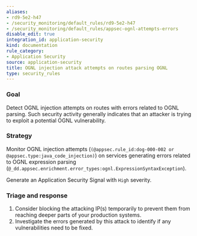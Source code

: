 ```yaml
---
aliases:
- rd9-5e2-h47
- /security_monitoring/default_rules/rd9-5e2-h47
- /security_monitoring/default_rules/appsec-ognl-attempts-errors
disable_edit: true
integration_id: application-security
kind: documentation
rule_category:
- Application Security
source: application-security
title: OGNL injection attack attempts on routes parsing OGNL
type: security_rules
---
```


### Goal
Detect OGNL injection attempts on routes with errors related to OGNL parsing. Such security activity generally indicates that an attacker is trying to exploit a potential OGNL vulnerability.

### Strategy
Monitor OGNL injection attempts (`(@appsec.rule_id:dog-000-002 or @appsec.type:java_code_injection)`) on services generating errors related to OGNL expression parsing (`@_dd.appsec.enrichment.error_types:ognl.ExpressionSyntaxException`).  

Generate an Application Security Signal with `High` severity.

### Triage and response
1. Consider blocking the attacking IP(s) temporarily to prevent them from reaching deeper parts of your production systems.
2. Investigate the errors generated by this attack to identify if any vulnerabilities need to be fixed.
